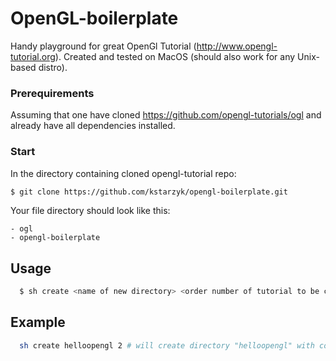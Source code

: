 # OpenGL-boilerplate

Handy playground for great OpenGl Tutorial (http://www.opengl-tutorial.org).
Created and tested on MacOS (should also work for any Unix-based distro).

### Prerequirements

Assuming that one have cloned https://github.com/opengl-tutorials/ogl and already have all dependencies installed.

### Start
In the directory containing cloned opengl-tutorial repo:

```bash
$ git clone https://github.com/kstarzyk/opengl-boilerplate.git
```
Your file directory should look like this:
```
- ogl
- opengl-boilerplate
```


## Usage
```bash
  $ sh create <name of new directory> <order number of tutorial to be copied, default: 1>
```

## Example
```bash
  sh create helloopengl 2 # will create directory "helloopengl" with content from tutorial02 and with makefile
```


